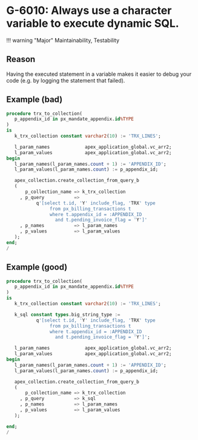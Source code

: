 # G-6010: Always use a character variable to execute dynamic SQL.

!!! warning "Major"
    Maintainability, Testability

## Reason

Having the executed statement in a variable makes it easier to debug your code (e.g. by logging the statement that failed).

## Example (bad)

```sql hl_lines="17 18 19 20"
procedure trx_to_collection(
   p_appendix_id in px_mandate_appendix.id%TYPE
)
is
   k_trx_collection constant varchar2(10) := 'TRX_LINES';

   l_param_names             apex_application_global.vc_arr2;
   l_param_values            apex_application_global.vc_arr2;
begin
   l_param_names(l_param_names.count + 1) := 'APPENDIX_ID';
   l_param_values(l_param_names.count) := p_appendix_id;

   apex_collection.create_collection_from_query_b
   (
       p_collection_name => k_trx_collection
     , p_query           =>
           q'[select t.id, 'Y' include_flag, 'TRX' type
                from px_billing_transactions t
                where t.appendix_id = :APPENDIX_ID
                  and t.pending_invoice_flag = 'Y']'
     , p_names           => l_param_names
     , p_values          => l_param_values
   );
end;
/
```

## Example (good)

```sql hl_lines="7 8 9 10 11 22"
procedure trx_to_collection(
   p_appendix_id in px_mandate_appendix.id%TYPE
)
is
   k_trx_collection constant varchar2(10) := 'TRX_LINES';

   k_sql constant types.big_string_type := 
           q'[select t.id, 'Y' include_flag, 'TRX' type
                from px_billing_transactions t
                where t.appendix_id = :APPENDIX_ID
                  and t.pending_invoice_flag = 'Y']';

   l_param_names             apex_application_global.vc_arr2;
   l_param_values            apex_application_global.vc_arr2;
begin
   l_param_names(l_param_names.count + 1) := 'APPENDIX_ID';
   l_param_values(l_param_names.count) := p_appendix_id;

   apex_collection.create_collection_from_query_b
   (
       p_collection_name => k_trx_collection
     , p_query           => k_sql
     , p_names           => l_param_names
     , p_values          => l_param_values
   );

end;
/
```
